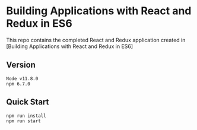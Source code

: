 # Building Applications with React and Redux in ES6 

This repo contains the completed React and Redux application created in [Building Applications with React and Redux in ES6]

## Version 
```
Node v11.8.0 
npm 6.7.0
```
## Quick Start
```
npm run install
npm run start
```
